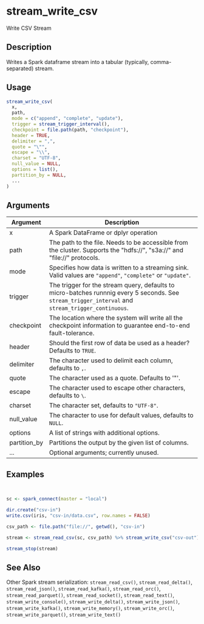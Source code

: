 # stream_write_csv


Write CSV Stream




## Description

Writes a Spark dataframe stream into a tabular (typically, comma-separated) stream.





## Usage
```r
stream_write_csv(
  x,
  path,
  mode = c("append", "complete", "update"),
  trigger = stream_trigger_interval(),
  checkpoint = file.path(path, "checkpoint"),
  header = TRUE,
  delimiter = ",",
  quote = "\"",
  escape = "\\",
  charset = "UTF-8",
  null_value = NULL,
  options = list(),
  partition_by = NULL,
  ...
)
```




## Arguments


Argument      |Description
------------- |----------------
x | A Spark DataFrame or dplyr operation
path | The path to the file. Needs to be accessible from the cluster. Supports the "hdfs://", "s3a://" and "file://" protocols.
mode | Specifies how data is written to a streaming sink. Valid values are ``"append"``, ``"complete"`` or ``"update"``.
trigger | The trigger for the stream query, defaults to micro-batches runnnig every 5 seconds. See `stream_trigger_interval` and `stream_trigger_continuous`.
checkpoint | The location where the system will write all the checkpoint information to guarantee end-to-end fault-tolerance.
header | Should the first row of data be used as a header? Defaults to ``TRUE``.
delimiter | The character used to delimit each column, defaults to ``,``.
quote | The character used as a quote. Defaults to '"'.
escape | The character used to escape other characters, defaults to ``\``.
charset | The character set, defaults to ``"UTF-8"``.
null_value | The character to use for default values, defaults to ``NULL``.
options | A list of strings with additional options.
partition_by | Partitions the output by the given list of columns.
... | Optional arguments; currently unused.






## Examples

```r


sc <- spark_connect(master = "local")

dir.create("csv-in")
write.csv(iris, "csv-in/data.csv", row.names = FALSE)

csv_path <- file.path("file://", getwd(), "csv-in")

stream <- stream_read_csv(sc, csv_path) %>% stream_write_csv("csv-out")

stream_stop(stream)

```






## See Also

Other Spark stream serialization: 
`stream_read_csv()`,
`stream_read_delta()`,
`stream_read_json()`,
`stream_read_kafka()`,
`stream_read_orc()`,
`stream_read_parquet()`,
`stream_read_socket()`,
`stream_read_text()`,
`stream_write_console()`,
`stream_write_delta()`,
`stream_write_json()`,
`stream_write_kafka()`,
`stream_write_memory()`,
`stream_write_orc()`,
`stream_write_parquet()`,
`stream_write_text()`



